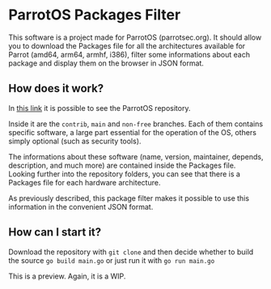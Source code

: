 # ParrotOS Packages Filter

This software is a project made for ParrotOS (parrotsec.org). It should allow you to download the Packages file for all the architectures available for Parrot (amd64, arm64, armhf, i386), filter some informations about each package and display them on the browser in JSON format.

## How does it work?

In [this link](https://download.parrot.sh/parrot/dists/parrot/) it is possible to see the ParrotOS repository. 

Inside it are the `contrib`, `main` and `non-free` branches. Each of them contains specific software, a large part essential for the operation of the OS, others simply optional (such as security tools). 

The informations about these software (name, version, maintainer, depends, description, and much more) are contained inside the Packages file. Looking further into the repository folders, you can see that there is a Packages file for each hardware architecture. 

As previously described, this package filter makes it possible to use this information in the convenient JSON format.

## How can I start it?

Download the repository with `git clone` and then decide whether to build the source `go build main.go` or just run it with `go run main.go`

This is a preview. Again, it is a WIP.
